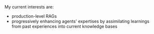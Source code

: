 My current interests are:
- production-level RAGs
- progressively enhancing agents' expertises by assimilating learnings from past experiences into current knowledge bases
